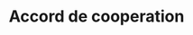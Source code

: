---
title: Accord de cooperation
longTitle: 'Accord de coopération'
tags:
- gccommon
french:
- "[[Cooperation agreements]]"
---